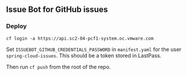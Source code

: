 ## Issue Bot for GitHub issues

### Deploy

`cf login -a https://api.sc2-04-pcf1-system.oc.vmware.com`

Set `ISSUEBOT_GITHUB_CREDENTIALS_PASSWORD` in `manifest.yaml` for the user `spring-cloud-issues`.  This should be a token stored in LastPass.

Then run `cf push` from the root of the repo.